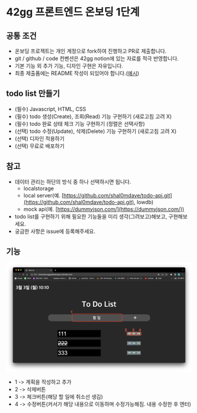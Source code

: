 # 42gg 프론트엔드 온보딩 1단계

## 공통 조건

- 온보딩 프로젝트는 개인 계정으로 fork하여 진행하고 PR로 제출합니다.
- git / github / code 컨벤션은 42gg notion에 있는 자료를 적극 반영합니다.
- 기본 기능 외 추가 기능, 디자인 구현은 자유입니다.
- 최종 제출품에는 README 작성이 되있어야 합니다.([예시](https://github.com/42organization/42gg.client/blob/main/README.md))

## todo list 만들기

- (필수) Javascript, HTML, CSS
- (필수) todo 생성(Create), 조회(Read) 기능 구현하기 (새로고침 고려 X)
- (필수) todo 완료 상태 체크 기능 구현하기 (정렬은 선택사항)
- (선택) todo 수정(Update), 삭제(Delete) 기능 구현하기 (새로고침 고려 X)
- (선택) 디자인 적용하기
- (선택) 무료로 배포하기

## 참고

- 데이터 관리는 하단의 방식 중 하나 선택하시면 됩니다.
  - localstorage
  - local server(예. [https://github.com/shal0mdave/todo-api.git](https://github.com/shal0mdave/todo-api.git), lowdb)
  - mock api(예. [https://dummyjson.com/](https://dummyjson.com/))
- todo list를 구현하기 위해 필요한 기능들을 미리 생각(그려보고)해보고, 구현해보세요.
- 궁금한 사항은 issue에 등록해주세요.

## 기능

![todolist](./todolist.png)

- 1 -> 계획을 작성하고 추가
- 2 -> 삭제버튼
- 3 -> 체크버튼(해당 할 일에 취소선 생김)
- 4 -> 수정버튼(커서가 해당 내용으로 이동하며 수정가능해짐. 내용 수정한 후 엔터)
